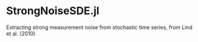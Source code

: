 # StrongNoiseSDE.jl
Extracting strong measurement noise from stochastic time series, from Lind et al. (2010)
